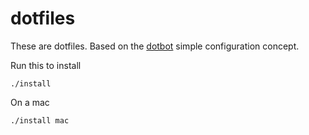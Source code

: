 # dotfiles

These are dotfiles. Based on the [dotbot] simple configuration concept.

Run this to install

```
./install
```

On a mac

```
./install mac
```

[dotbot]: https://github.com/anishathalye/dotbot

